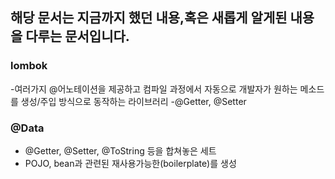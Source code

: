 ## 해당 문서는 지금까지 했던 내용,혹은 새롭게 알게된 내용을 다루는 문서입니다.

### lombok
-여러가지 @어노테이션을 제공하고 컴파일 과정에서 자동으로 개발자가 원하는 메소드를 생성/주입 방식으로 동작하는 라이브러리
-@Getter, @Setter

### @Data
- @Getter, @Setter, @ToString 등을 합쳐놓은 세트
- POJO, bean과 관련된 재사용가능한(boilerplate)를 생성
